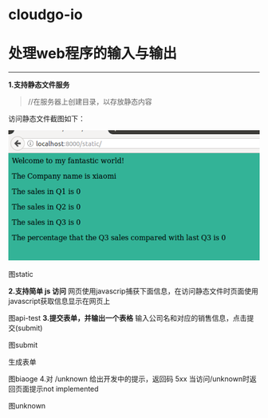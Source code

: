 # cloudgo-io

# 处理web程序的输入与输出
------
**1.支持静态文件服务**
> //在服务器上创建目录，以存放静态内容

访问静态文件截图如下：


 ![image](https://github.com/YlingMA/cloudgo-io/raw/master/image/static.png)
 
图static

**2.支持简单 js 访问**
网页使用javascrip捕获下面信息，在访问静态文件时页面使用javascript获取信息显示在网页上


图api-test
**3.提交表单，并输出一个表格**
输入公司名和对应的销售信息，点击提交(submit)



图submit

生成表单



图biaoge
4.对 /unknown 给出开发中的提示，返回码 5xx
当访问/unknown时返回页面提示not implemented


图unknown
